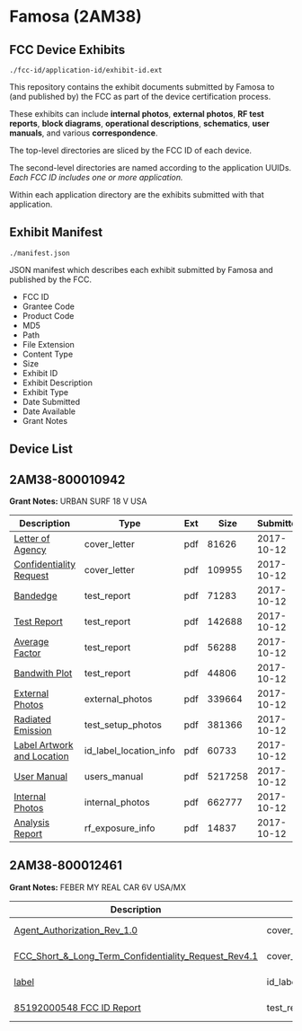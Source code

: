 # Famosa (2AM38)
## FCC Device Exhibits

```
./fcc-id/application-id/exhibit-id.ext
```

This repository contains the exhibit documents submitted by Famosa to (and published by) the FCC as part of the device certification process.

These exhibits can include **internal photos**, **external photos**, **RF test reports**, **block diagrams**, **operational descriptions**, **schematics**, **user manuals**, and various **correspondence**.

The top-level directories are sliced by the FCC ID of each device.

The second-level directories are named according to the application UUIDs. *Each FCC ID includes one or more application.*

Within each application directory are the exhibits submitted with that application. 

## Exhibit Manifest

```
./manifest.json
```

JSON manifest which describes each exhibit submitted by Famosa and published by the FCC.

- FCC ID
- Grantee Code
- Product Code
- MD5
- Path
- File Extension
- Content Type
- Size
- Exhibit ID
- Exhibit Description
- Exhibit Type
- Date Submitted
- Date Available
- Grant Notes

## Device List
## 2AM38-800010942
**Grant Notes:** URBAN SURF 18 V USA

| Description | Type | Ext | Size | Submitted | Available |
| ----------- | ---- | --- | ---- | --------- | --------- |
| [Letter of Agency](2AM38-800010942/d17bd44c49445363b076d4c23ea0e727/3602246.pdf) | cover_letter | pdf | 81626 | 2017-10-12 | 2017-10-12 |
| [Confidentiality Request](2AM38-800010942/d17bd44c49445363b076d4c23ea0e727/3602294.pdf) | cover_letter | pdf | 109955 | 2017-10-12 | 2017-10-12 |
| [Bandedge](2AM38-800010942/d17bd44c49445363b076d4c23ea0e727/3602213.pdf) | test_report | pdf | 71283 | 2017-10-12 | 2017-10-12 |
| [Test Report](2AM38-800010942/d17bd44c49445363b076d4c23ea0e727/3602494.pdf) | test_report | pdf | 142688 | 2017-10-12 | 2017-10-12 |
| [Average Factor](2AM38-800010942/d17bd44c49445363b076d4c23ea0e727/3602447.pdf) | test_report | pdf | 56288 | 2017-10-12 | 2017-10-12 |
| [Bandwith Plot](2AM38-800010942/d17bd44c49445363b076d4c23ea0e727/3602474.pdf) | test_report | pdf | 44806 | 2017-10-12 | 2017-10-12 |
| [External Photos](2AM38-800010942/d17bd44c49445363b076d4c23ea0e727/3602540.pdf) | external_photos | pdf | 339664 | 2017-10-12 | 2017-11-26 |
| [Radiated Emission](2AM38-800010942/d17bd44c49445363b076d4c23ea0e727/3602279.pdf) | test_setup_photos | pdf | 381366 | 2017-10-12 | 2017-11-26 |
| [Label Artwork and Location](2AM38-800010942/d17bd44c49445363b076d4c23ea0e727/3601720.pdf) | id_label_location_info | pdf | 60733 | 2017-10-12 | 2017-10-12 |
| [User Manual](2AM38-800010942/d17bd44c49445363b076d4c23ea0e727/3601740.pdf) | users_manual | pdf | 5217258 | 2017-10-12 | 2017-11-26 |
| [Internal Photos](2AM38-800010942/d17bd44c49445363b076d4c23ea0e727/3602560.pdf) | internal_photos | pdf | 662777 | 2017-10-12 | 2017-11-26 |
| [Analysis Report](2AM38-800010942/d17bd44c49445363b076d4c23ea0e727/3601726.pdf) | rf_exposure_info | pdf | 14837 | 2017-10-12 | 2017-10-12 |
## 2AM38-800012461
**Grant Notes:** FEBER MY REAL CAR 6V USA/MX

| Description | Type | Ext | Size | Submitted | Available |
| ----------- | ---- | --- | ---- | --------- | --------- |
| [Agent_Authorization_Rev_1.0](2AM38-800012461/69fe2060f2b8c1febaaeacf16db8ce04/4411336.pdf) | cover_letter | pdf | 19447 | 2019-08-23 | 2019-08-23 |
| [FCC_Short_&_Long_Term_Confidentiality_Request_Rev4.1](2AM38-800012461/69fe2060f2b8c1febaaeacf16db8ce04/4411337.pdf) | cover_letter | pdf | 52271 | 2019-08-23 | 2019-08-23 |
| [label](2AM38-800012461/69fe2060f2b8c1febaaeacf16db8ce04/4411333.pdf) | id_label_location_info | pdf | 48868 | 2019-08-23 | 2019-08-23 |
| [85192000548 FCC ID Report](2AM38-800012461/69fe2060f2b8c1febaaeacf16db8ce04/4411335.pdf) | test_report | pdf | 407491 | 2019-08-23 | 2019-08-23 |
